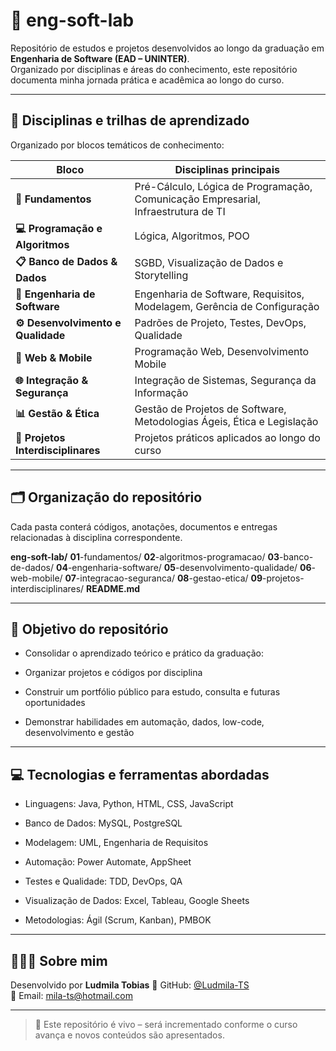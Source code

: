 # 🧪 eng-soft-lab 

Repositório de estudos e projetos desenvolvidos ao longo da graduação em **Engenharia de Software (EAD – UNINTER)**.  
Organizado por disciplinas e áreas do conhecimento, este repositório documenta minha jornada prática e acadêmica ao longo do curso.

---

## 🧭 Disciplinas e trilhas de aprendizado

Organizado por blocos temáticos de conhecimento:

| Bloco                     | Disciplinas principais |
|--------------------------|-------------------------|
| **🔧 Fundamentos**         | Pré-Cálculo, Lógica de Programação, Comunicação Empresarial, Infraestrutura de TI |
| **💻 Programação e Algoritmos** | Lógica, Algoritmos, POO |
| **📋 Banco de Dados & Dados**    | SGBD, Visualização de Dados e Storytelling |
| **🧠 Engenharia de Software**    | Engenharia de Software, Requisitos, Modelagem, Gerência de Configuração |
| **⚙️ Desenvolvimento e Qualidade** | Padrões de Projeto, Testes, DevOps, Qualidade |
| **📱 Web & Mobile**        | Programação Web, Desenvolvimento Mobile |
| **🌐 Integração & Segurança**     | Integração de Sistemas, Segurança da Informação |
| **📊 Gestão & Ética**       | Gestão de Projetos de Software, Metodologias Ágeis, Ética e Legislação |
| **🚀 Projetos Interdisciplinares** | Projetos práticos aplicados ao longo do curso |

---

## 🗂 Organização do repositório

Cada pasta conterá códigos, anotações, documentos e entregas relacionadas à disciplina correspondente.


**eng-soft-lab/**
**01**-fundamentos/
**02**-algoritmos-programacao/
**03**-banco-de-dados/
**04**-engenharia-software/
**05**-desenvolvimento-qualidade/
**06**-web-mobile/
**07**-integracao-seguranca/
**08**-gestao-etica/
**09**-projetos-interdisciplinares/
**README.md**


---

## 🎯 Objetivo do repositório

- Consolidar o aprendizado teórico e prático da graduação:

- Organizar projetos e códigos por disciplina

- Construir um portfólio público para estudo, consulta e futuras oportunidades

- Demonstrar habilidades em automação, dados, low-code, desenvolvimento e gestão

---


## 💻 Tecnologias e ferramentas abordadas

- Linguagens: Java, Python, HTML, CSS, JavaScript

- Banco de Dados: MySQL, PostgreSQL

- Modelagem: UML, Engenharia de Requisitos

- Automação: Power Automate, AppSheet

- Testes e Qualidade: TDD, DevOps, QA

- Visualização de Dados: Excel, Tableau, Google Sheets

- Metodologias: Ágil (Scrum, Kanban), PMBOK

---

## 👩🏻‍💻 Sobre mim

Desenvolvido por **Ludmila Tobias**
🔗 GitHub: [@Ludmila-TS](https://github.com/Ludmila-TS)  
📧 Email: mila-ts@hotmail.com

---

> 🚀 Este repositório é vivo – será incrementado conforme o curso avança e novos conteúdos são apresentados.
